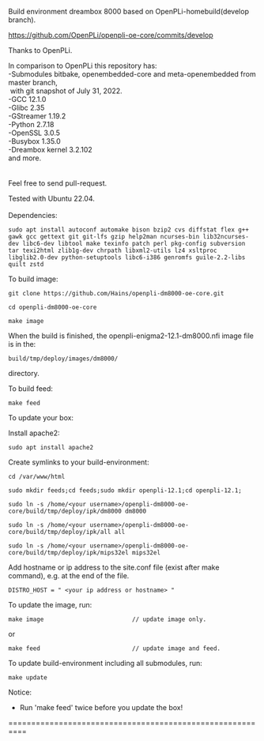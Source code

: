 Build environment dreambox 8000 based on OpenPLi-homebuild(develop branch).

https://github.com/OpenPLi/openpli-oe-core/commits/develop

Thanks to OpenPLi.

In comparison to OpenPLi this repository has:<br>
-Submodules bitbake, openembedded-core and meta-openembedded from master branch,<br>
&nbsp;with git snapshot of July 31, 2022.<br>
-GCC 12.1.0<br>
-Glibc 2.35<br>
-GStreamer 1.19.2<br>
-Python 2.7.18<br>
-OpenSSL 3.0.5<br>
-Busybox 1.35.0<br>
-Dreambox kernel 3.2.102<br>
and more.<br>
<br>
<br>
Feel free to send pull-request.

Tested with Ubuntu 22.04.
<br>
<br>
Dependencies:
```
sudo apt install autoconf automake bison bzip2 cvs diffstat flex g++ gawk gcc gettext git git-lfs gzip help2man ncurses-bin lib32ncurses-dev libc6-dev libtool make texinfo patch perl pkg-config subversion tar texi2html zlib1g-dev chrpath libxml2-utils lz4 xsltproc libglib2.0-dev python-setuptools libc6-i386 genromfs guile-2.2-libs quilt zstd
```
To build image:
```
git clone https://github.com/Hains/openpli-dm8000-oe-core.git

cd openpli-dm8000-oe-core

make image
```
When the build is finished, the openpli-enigma2-12.1-dm8000.nfi image file is in the:
```
build/tmp/deploy/images/dm8000/
```
directory.

To build feed:
```
make feed
```

To update your box:

Install apache2:
```
sudo apt install apache2
```
Create symlinks to your build-environment:
```
cd /var/www/html

sudo mkdir feeds;cd feeds;sudo mkdir openpli-12.1;cd openpli-12.1;

sudo ln -s /home/<your username>/openpli-dm8000-oe-core/build/tmp/deploy/ipk/dm8000 dm8000 

sudo ln -s /home/<your username>/openpli-dm8000-oe-core/build/tmp/deploy/ipk/all all

sudo ln -s /home/<your username>/openpli-dm8000-oe-core/build/tmp/deploy/ipk/mips32el mips32el
```
Add hostname or ip address to the site.conf file (exist after make command), e.g. at the end of the file.
```
DISTRO_HOST = " <your ip address or hostname> "
```
To update the image, run:
```
make image                         // update image only.
```
or  
```
make feed                          // update image and feed.
```

To update build-environment including all submodules, run:
```
make update
```

Notice: 
* Run 'make feed' twice before you update the box!

==========================================================
